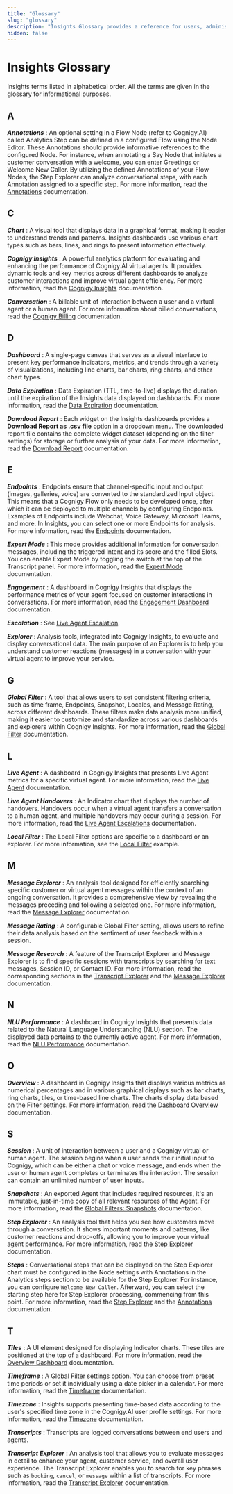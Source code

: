 ```yaml
---
title: "Glossary"
slug: "glossary"
description: "Insights Glossary provides a reference for users, administrators, and anyone involved in the operation or understanding of Insights software and practices."
hidden: false
---
```


# Insights Glossary

Insights terms listed in alphabetical order. All the terms are given in the glossary for informational purposes.

## A

_**Annotations**_
: An optional setting in a Flow Node (refer to Cognigy.AI) called Analytics Step can be defined in a configured Flow using the Node Editor. These Annotations should provide informative references to the configured Node. For instance, when annotating a Say Node that initiates a customer conversation with a welcome, you can enter Greetings or Welcome New Caller. By utilizing the defined Annotations of your Flow Nodes, the Step Explorer can analyze conversational steps, with each Annotation assigned to a specific step. For more information, read the [Annotations](step-explorer.md#annotations) documentation.

## C

_**Chart**_
: A visual tool that displays data in a graphical format, making it easier to understand trends and patterns. Insights dashboards use various chart types such as bars, lines, and rings to present information effectively.

_**Cognigy Insights**_
: A powerful analytics platform for evaluating and enhancing the performance of Cognigy.AI virtual agents. It provides dynamic tools and key metrics across different dashboards to analyze customer interactions and improve virtual agent efficiency. For more information, read the [Cognigy Insights](cognigy-insights.md) documentation.

_**Conversation**_
: A billable unit of interaction between a user and a virtual agent or a human agent. For more information about billed conversations, read the [Cognigy Billing](../ai/billing.md) documentation.

## D

_**Dashboard**_
: A single-page canvas that serves as a visual interface to present key performance indicators, metrics, and trends through a variety of visualizations, including line charts, bar charts, ring charts, and other chart types.

_**Data Expiration**_
: Data Expiration (TTL, time-to-live) displays the duration until the expiration of the Insights data displayed on dashboards. For more information, read the [Data Expiration](ttl.md) documentation.

_**Download Report**_
: Each widget on the Insights dashboards provides a **Download Report as .csv file** option in a dropdown menu. The downloaded report file contains the complete widget dataset (depending on the filter settings) for storage or further analysis of your data. For more information, read the [Download Report](download-report.md) documentation.

## E

_**Endpoints**_
: Endpoints ensure that channel-specific input and output (images, galleries, voice) are converted to the standardized Input object. This means that a Cognigy Flow only needs to be developed once, after which it can be deployed to multiple channels by configuring Endpoints. Examples of Endpoints include Webchat, Voice Gateway, Microsoft Teams, and more. In Insights, you can select one or more Endpoints for analysis. For more information, read the [Endpoints](global-filter.md#endpoints) documentation.

_**Expert Mode**_
: This mode provides additional information for conversation messages, including the triggered Intent and its score and the filled Slots. You can enable Expert Mode by toggling the switch at the top of the Transcript panel. For more information, read the [Expert Mode](transcript-explorer.md#expert-mode) documentation.

_**Engagement**_
: A dashboard in Cognigy Insights that displays the performance metrics of your agent focused on customer interactions in conversations. For more information, read the [Engagement Dashboard](dashboard-engagement.md) documentation.

_**Escalation**_
: See [Live Agent Escalation](#L).

_**Explorer**_
: Analysis tools, integrated into Cognigy Insights, to evaluate and display conversational data. The main purpose of an Explorer is to help you understand customer reactions (messages) in a conversation with your virtual agent to improve your service.

## G

_**Global Filter**_
: A tool that allows users to set consistent filtering criteria, such as time frame, Endpoints, Snapshot, Locales, and Message Rating, across different dashboards. These filters make data analysis more unified, making it easier to customize and standardize across various dashboards and explorers within Cognigy Insights. For more information, read the [Global Filter](global-filter.md) documentation.

## L

_**Live Agent**_
: A dashboard in Cognigy Insights that presents Live Agent metrics for a specific virtual agent. For more information, read the [Live Agent](dashboard-live-agent.md) documentation.

_**Live Agent Handovers**_
: An Indicator chart that displays the number of handovers. Handovers occur when a virtual agent transfers a conversation to a human agent, and multiple handovers may occur during a session. For more information, read the [Live Agent Escalations](dashboard-live-agent.md#live-agent-escalations) documentation.

_**Local Filter**_
: The Local Filter options are specific to a dashboard or an explorer. For more information, see the [Local Filter](message-explorer.md) example.

## M

_**Message Explorer**_
: An analysis tool designed for efficiently searching specific customer or virtual agent messages within the context of an ongoing conversation. It provides a comprehensive view by revealing the messages preceding and following a selected one. For more information, read the [Message Explorer](message-explorer.md) documentation.

_**Message Rating**_
: A configurable Global Filter setting, allows users to refine their data analysis based on the sentiment of user feedback within a session.

_**Message Research**_
: A feature of the Transcript Explorer and Message Explorer is to find specific sessions with transcripts by searching for text messages, Session ID, or Contact ID. For more information, read the corresponding sections in the [Transcript Explorer](transcript-explorer.md#message-research) and the [Message Explorer](message-explorer.md) documentation.

## N

_**NLU Performance**_
: A dashboard in Cognigy Insights that presents data related to the Natural Language Understanding (NLU) section. The displayed data pertains to the currently active agent. For more information, read the [NLU Performance](dashboard-nlu-performance.md) documentation.

## O

_**Overview**_
: A dashboard in Cognigy Insights that displays various metrics as numerical percentages and in various graphical displays such as bar charts, ring charts, tiles, or time-based line charts. The charts display data based on the Filter settings. For more information, read the [Dashboard Overview](dashboard-overview.md) documentation.

## S

_**Session**_
: A unit of interaction between a user and a Cognigy virtual or human agent. The session begins when a user sends their initial input to Cognigy, which can be either a chat or voice message, and ends when the user or human agent completes or terminates the interaction. The session can contain an unlimited number of user inputs.

_**Snapshots**_
: An exported Agent that includes required resources, it's an immutable, just-in-time copy of all relevant resources of the Agent. For more information, read the [Global Filters: Snapshots](global-filter.md#snapshot) documentation.

_**Step Explorer**_
: An analysis tool that helps you see how customers move through a conversation. It shows important moments and patterns, like customer reactions and drop-offs, allowing you to improve your virtual agent performance. For more information, read the [Step Explorer](step-explorer.md) documentation.

_**Steps**_
: Conversational steps that can be displayed on the Step Explorer chart must be configured in the Node settings with Annotations in the Analytics steps section to be available for the Step Explorer. For instance, you can configure `Welcome New Caller`. Afterward, you can select the starting step here for Step Explorer processing, commencing from this point. For more information, read the [Step Explorer](step-explorer.md) and the [Annotations](step-explorer.md#annotations) documentation.

## T

_**Tiles**_
: A UI element designed for displaying Indicator charts. These tiles are positioned at the top of a dashboard. For more information, read the [Overview Dashboard](dashboard-overview.md) documentation.

_**Timeframe**_
: A Global Filter settings option. You can choose from preset time periods or set it individually using a date picker in a calendar. For more information, read the [Timeframe](global-filter.md#timeframe) documentation.

_**Timezone**_
: Insights supports presenting time-based data according to the user's specified time zone in the Cognigy.AI user profile settings. For more information, read the [Timezone](timezone.md) documentation.

_**Transcripts**_
: Transcripts are logged conversations between end users and agents.

_**Transcript Explorer**_
: An analysis tool that allows you to evaluate messages in detail to enhance your agent, customer service, and overall user experience. The Transcript Explorer enables you to search for key phrases such as `booking`, `cancel`, or `message` within a list of transcripts. For more information, read the [Transcript Explorer](transcript-explorer.md) documentation.